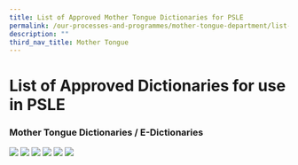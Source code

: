 ```yaml
---
title: List of Approved Mother Tongue Dictionaries for PSLE
permalink: /our-processes-and-programmes/mother-tongue-department/list-of-approved-mother-tongue-dictionaries/
description: ""
third_nav_title: Mother Tongue
---
```

# **List of Approved Dictionaries for use in PSLE**

  

### Mother Tongue Dictionaries / E-Dictionaries

![](/images/Department%20Photos/Mother%20Tongue/list_of_dictionaries_for_examination%202023.jpg)
![](/images/Department%20Photos/Mother%20Tongue/list_of_dictionaries_for_examination%202023-2.jpg)
![](/images/Department%20Photos/Mother%20Tongue/list_of_dictionaries_for_examination%202023-3.jpg)
![](/images/Department%20Photos/Mother%20Tongue/list_of_dictionaries_for_examination%202023-4.jpg)
![](/images/Department%20Photos/Mother%20Tongue/list_of_dictionaries_for_examination%202023-5.jpg)
![](/images/Department%20Photos/Mother%20Tongue/list_of_dictionaries_for_examination%202023-6.jpg)